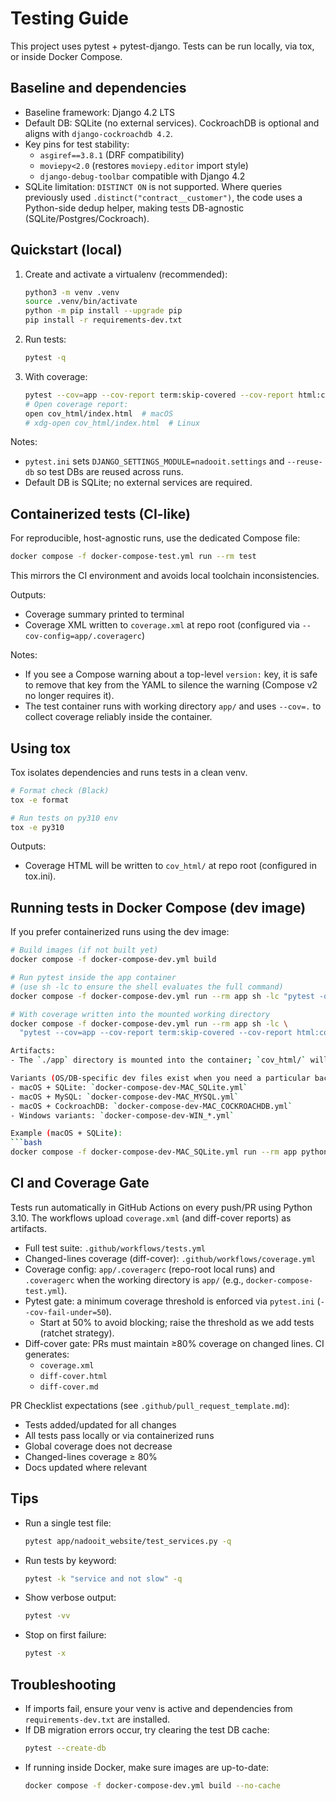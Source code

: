 # Testing Guide

This project uses pytest + pytest-django. Tests can be run locally, via tox, or inside Docker Compose.

## Baseline and dependencies
- Baseline framework: Django 4.2 LTS
- Default DB: SQLite (no external services). CockroachDB is optional and aligns with `django-cockroachdb 4.2`.
- Key pins for test stability:
  - `asgiref==3.8.1` (DRF compatibility)
  - `moviepy<2.0` (restores `moviepy.editor` import style)
  - `django-debug-toolbar` compatible with Django 4.2
- SQLite limitation: `DISTINCT ON` is not supported. Where queries previously used `.distinct("contract__customer")`, the code uses a Python-side dedup helper, making tests DB-agnostic (SQLite/Postgres/Cockroach).

## Quickstart (local)
1. Create and activate a virtualenv (recommended):
   ```bash
   python3 -m venv .venv
   source .venv/bin/activate
   python -m pip install --upgrade pip
   pip install -r requirements-dev.txt
   ```
2. Run tests:
   ```bash
   pytest -q
   ```
3. With coverage:
   ```bash
   pytest --cov=app --cov-report term:skip-covered --cov-report html:cov_html
   # Open coverage report:
   open cov_html/index.html  # macOS
   # xdg-open cov_html/index.html  # Linux
   ```

Notes:
- `pytest.ini` sets `DJANGO_SETTINGS_MODULE=nadooit.settings` and `--reuse-db` so test DBs are reused across runs.
- Default DB is SQLite; no external services are required.

## Containerized tests (CI-like)
For reproducible, host-agnostic runs, use the dedicated Compose file:
```bash
docker compose -f docker-compose-test.yml run --rm test
```
This mirrors the CI environment and avoids local toolchain inconsistencies.

Outputs:
- Coverage summary printed to terminal
- Coverage XML written to `coverage.xml` at repo root (configured via `--cov-config=app/.coveragerc`)

Notes:
- If you see a Compose warning about a top-level `version:` key, it is safe to remove that key from the YAML to silence the warning (Compose v2 no longer requires it).
- The test container runs with working directory `app/` and uses `--cov=.` to collect coverage reliably inside the container.

## Using tox
Tox isolates dependencies and runs tests in a clean venv.
```bash
# Format check (Black)
tox -e format

# Run tests on py310 env
tox -e py310
```
Outputs:
- Coverage HTML will be written to `cov_html/` at repo root (configured in tox.ini).

## Running tests in Docker Compose (dev image)
If you prefer containerized runs using the dev image:
```bash
# Build images (if not built yet)
docker compose -f docker-compose-dev.yml build

# Run pytest inside the app container
# (use sh -lc to ensure the shell evaluates the full command)
docker compose -f docker-compose-dev.yml run --rm app sh -lc "pytest -q"

# With coverage written into the mounted working directory
docker compose -f docker-compose-dev.yml run --rm app sh -lc \
  "pytest --cov=app --cov-report term:skip-covered --cov-report html:cov_html"

Artifacts:
- The `./app` directory is mounted into the container; `cov_html/` will appear under `app/` if run from that directory. You can also move or open it as needed.

Variants (OS/DB-specific dev files exist when you need a particular backend):
- macOS + SQLite: `docker-compose-dev-MAC_SQLite.yml`
- macOS + MySQL: `docker-compose-dev-MAC_MYSQL.yml`
- macOS + CockroachDB: `docker-compose-dev-MAC_COCKROACHDB.yml`
- Windows variants: `docker-compose-dev-WIN_*.yml`

Example (macOS + SQLite):
```bash
docker compose -f docker-compose-dev-MAC_SQLite.yml run --rm app python -m pytest -v
```

## CI and Coverage Gate
Tests run automatically in GitHub Actions on every push/PR using Python 3.10. The workflows upload `coverage.xml` (and diff-cover reports) as artifacts.

- Full test suite: `.github/workflows/tests.yml`
- Changed-lines coverage (diff-cover): `.github/workflows/coverage.yml`
- Coverage config: `app/.coveragerc` (repo-root local runs) and `.coveragerc` when the working directory is `app/` (e.g., `docker-compose-test.yml`).
- Pytest gate: a minimum coverage threshold is enforced via `pytest.ini` (`--cov-fail-under=50`).
  - Start at 50% to avoid blocking; raise the threshold as we add tests (ratchet strategy).
- Diff-cover gate: PRs must maintain ≥80% coverage on changed lines. CI generates:
  - `coverage.xml`
  - `diff-cover.html`
  - `diff-cover.md`

PR Checklist expectations (see `.github/pull_request_template.md`):
- Tests added/updated for all changes
- All tests pass locally or via containerized runs
- Global coverage does not decrease
- Changed-lines coverage ≥ 80%
- Docs updated where relevant

## Tips
- Run a single test file:
  ```bash
  pytest app/nadooit_website/test_services.py -q
  ```
- Run tests by keyword:
  ```bash
  pytest -k "service and not slow" -q
  ```
- Show verbose output:
  ```bash
  pytest -vv
  ```
- Stop on first failure:
  ```bash
  pytest -x
  ```

## Troubleshooting
- If imports fail, ensure your venv is active and dependencies from `requirements-dev.txt` are installed.
- If DB migration errors occur, try clearing the test DB cache:
  ```bash
  pytest --create-db
  ```
- If running inside Docker, make sure images are up-to-date:
  ```bash
  docker compose -f docker-compose-dev.yml build --no-cache
  ```
